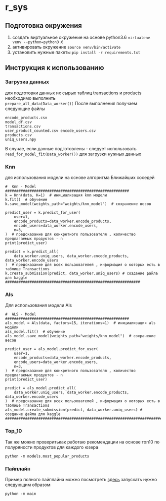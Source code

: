 # r_sys
## Подготовка окружения 
1) создать виртуальное окружение на основе python3.6
```virtualenv venv --python=python3.6```
2) активировать окружение
```source venv/bin/activate```
3) установить нужные пакеты 
```pip install -r requirements.txt```

## Инструкция к использованию 
### Загрузка данных
для подготовки данных их сырых таблиц transactions и products необходимо выполнить  
```prepare_all_data(Data_worker())```
После выполнения получаем следующие файлы
```
encode_products.csv   
model_df.csv  
transactions.csv  
user_product_counted.csv encode_users.csv  
products.csv  
uniq_users.npy
```
В случае, если данные подготовлены - следует использовать  
```read_for_model_fit(Data_worker())```  для загрузки нужных данных  
### Knn
для использования модели на основе алгоритма Ближайших соседей
```
#  Knn - Model
########################################################
k = Knn(data, K=1)  # инициализация knn модели
k.fit()  # обучение
k.save_model(weights_path="weights/knn_model")  # cохранение весов

predict_user = k.predict_for_user(
    user=1,
    encode_products=data_worker.encode_products,
    encode_users=data_worker.encode_users,
    n=3,
)  # предсказание для конкретного пользователя , количество предлагаемых продуктов - n
print(predict_user)

predict = k.predict_all(
    data_worker.uniq_users, data_worker.encode_products, data_worker.encode_users
)  # предсказание для всех пользователей , информация о которых есть в таблице Transactions
k.create_submission(predict, data_worker.uniq_users) # cоздание файла для kaggle
#############################################################
```
### Als
Для использования модели Als 
```
#  ALS - Model
########################################################
als_model = Als(data, factors=15, iterations=1)  # инициализация als модели
als_model.fit()  # обучение
als_model.save_model(weights_path="weights/knn_model")  # cохранение весов

predict_user = als_model.predict_for_user(
    user=1,
    encode_products=data_worker.encode_products,
    encode_users=data_worker.encode_users,
    n=3,
)  # предсказание для конкретного пользователя , количество предлагаемых продуктов - n
print(predict_user)

predict = als_model.predict_all(
    data_worker.uniq_users, data_worker.encode_products, data_worker.encode_users
)  # предсказание для всех пользователей , информация о которых есть в таблице Transactions
als_model.create_submission(predict, data_worker.uniq_users) # cоздание файла для kaggle
##################################################################################
```
### Top_10
Так же можно проверитькак работаю рекомендации на основе топ10 по полуряности продуктов для каждого юзера
```
python -m models.most_popular_products
```
### Пайплайн
Пример полного пайплайна можно посмотреть [здесь](https://github.com/mookor/r_sys/blob/main/main.py) 
запускать нужно следующим образом
```
python -m main
```


